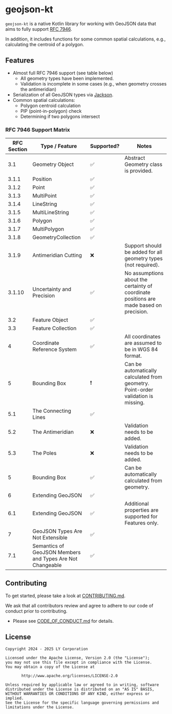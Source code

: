 # geojson-kt

`geojson-kt` is a native Kotlin library for working with GeoJSON data that aims to fully support [RFC 7946](https://datatracker.ietf.org/doc/html/rfc7946).

In addition, it includes functions for some common spatial calculations, e.g., calculating the centroid of a polygon.

## Features

- Almost full RFC 7946 support (see table below)
  + All geometry types have been implemented.
  + Validation is incomplete in some cases (e.g., when geometry crosses the antimeridian)
- Serialization of all GeoJSON types via [Jackson](https://github.com/FasterXML/jackson).
- Common spatial calculations:
  + Polygon centroid calculation
  + PIP (point-in-polygon) check
  + Determining if two polygons intersect


### RFC 7946 Support Matrix

| RFC Section | Type / Feature                                            | Supported? | Notes                                                                                   |
|-------------|-----------------------------------------------------------|------------|-----------------------------------------------------------------------------------------|
| 3.1         | Geometry Object                                           | ✅         | Abstract Geometry class is provided.                                                    |
| 3.1.1       | Position                                                  | ✅         |                                                                                         |
| 3.1.2       | Point                                                     | ✅         |                                                                                         |
| 3.1.3       | MultiPoint                                                | ✅         |                                                                                         |
| 3.1.4       | LineString                                                | ✅         |                                                                                         |
| 3.1.5       | MultiLineString                                           | ✅         |                                                                                         |
| 3.1.6       | Polygon                                                   | ✅         |                                                                                         |
| 3.1.7       | MultiPolygon                                              | ✅         |                                                                                         |
| 3.1.8       | GeometryCollection                                        | ✅         |                                                                                         |
| 3.1.9       | Antimeridian Cutting                                      | ❌         | Support should be added for all geometry types (not required).                          |
| 3.1.10      | Uncertainty and Precision                                 | ✅         | No assumptions about the certainty of coordinate positions are made based on precision. |
| 3.2         | Feature Object                                            | ✅         |                                                                                         |
| 3.3         | Feature Collection                                        | ✅         |                                                                                         |
| 4           | Coordinate Reference System                               | ✅         | All coordinates are assumed to be in WGS 84 format.                                     |
| 5           | Bounding Box                                              | ❗️         | Can be automatically calculated from geometry. Point-order validation is missing.       |
| 5.1         | The Connecting Lines                                      | ✅         |                                                                                         |
| 5.2         | The Antimeridian                                          | ❌         | Validation needs to be added.                                                           |
| 5.3         | The Poles                                                 | ❌         | Validation needs to be added.                                                           |
| 5           | Bounding Box                                              | ✅         | Can be automatically calculated from geometry.                                          |
| 6           | Extending GeoJSON                                         | ✅         |                                                                                         |
| 6.1         | Extending GeoJSON                                         | ✅         | Additional properties are supported for Features only.                                  |
| 7           | GeoJSON Types Are Not Extensible                          | ✅         |                                                                                         |
| 7.1         | Semantics of GeoJSON Members and Types Are Not Changeable | ✅         |                                                                                         |

## Contributing

To get started, please take a look at [CONTRIBUTING.md](./CONTRIBUTING.md).

We ask that all contributors review and agree to adhere to our code of conduct prior to contributing.

- Please see [CODE_OF_CONDUCT.md](./CODE_OF_CONDUCT.md) for details.

## License

```
Copyright 2024 - 2025 LY Corporation

Licensed under the Apache License, Version 2.0 (the "License");
you may not use this file except in compliance with the License.
You may obtain a copy of the License at

       http://www.apache.org/licenses/LICENSE-2.0

Unless required by applicable law or agreed to in writing, software
distributed under the License is distributed on an "AS IS" BASIS,
WITHOUT WARRANTIES OR CONDITIONS OF ANY KIND, either express or implied.
See the License for the specific language governing permissions and
limitations under the License.
```
